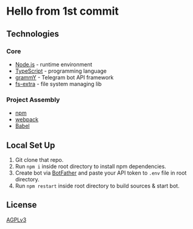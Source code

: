# Hello from 1st commit

## Technologies

### Core

* [Node.js](https://nodejs.org/en/) - runtime environment
* [TypeScript](https://www.typescriptlang.org/) - programming language
* [grammY](https://grammy.dev) - Telegram bot API framework
* [fs-extra](https://www.npmjs.com/package/fs-extra) - file system managing lib

### Project Assembly
* [npm](https://www.npmjs.com)
* [webpack](https://webpack.js.org/)
* [Babel](https://babeljs.io/)

## Local Set Up
1. Git clone that repo.
2. Run `npm i` inside root directory to install npm dependencies.
3. Create bot via [BotFather](https://telegram.me/botfather) and paste your API token to `.env` file in root directory.
4. Run `npm restart` inside root directory to build sources & start bot.

## License
[AGPLv3](https://www.gnu.org/licenses/agpl-3.0.en.html)